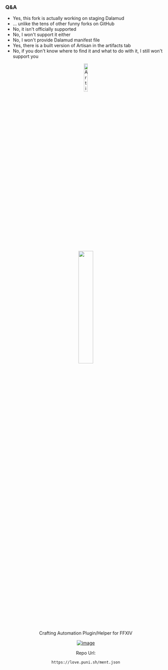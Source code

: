 <h3>Q&A</h3>
<ul>
  <li>Yes, this fork is actually working on staging Dalamud</li>
  <li>… unlike the tens of other funny forks on GitHub</li>
  <li>No, it isn't officially supported</li>
  <li>No, I won't support it either</li>
  <li>No, I won't provide Dalamud manifest file</li>
  <li>Yes, there is a built version of Artisan in the artifacts tab</li>
  <li>No, if you don't know where to find it and what to do with it, I still won't support you</li>
</ul>

<!-- Repository Header Begin -->
<div align="center">
<img src="https://love.puni.sh/resources/artisan.svg" alt="Artisan IconUrl" width="15%">
<br>
<img src="https://github.com/PunishXIV/Artisan/blob/050a58be7b0ce94c959c17e43dabecb65e38a55c/PunishImages/artisan.png" width="30%" />

Crafting Automation Plugin/Helper for FFXIV

[![image](https://discordapp.com/api/guilds/1001823907193552978/embed.png?style=banner2)](https://discord.gg/Zzrcc8kmvy)

Repo Url:

`https://love.puni.sh/ment.json`

</div>
